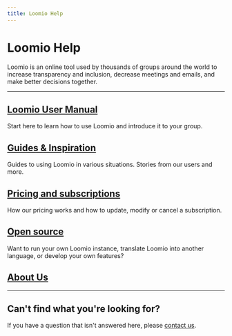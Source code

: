 ```yaml
---
title: Loomio Help
---
```

# Loomio Help

<div class="subtitle">Loomio is an online tool used by thousands of groups around the world to increase transparency and inclusion, decrease meetings and emails, and make better decisions together.</div>

***

## [Loomio User Manual](user_manual)
Start here to learn how to use Loomio and introduce it to your group.

## [Guides & Inspiration](guides)
Guides to using Loomio in various situations. Stories from our users and more.

## [Pricing and subscriptions](subscriptions)
How our pricing works and how to update, modify or cancel a subscription.

## [Open source](dev_manual)
Want to run your own Loomio instance, translate Loomio into another language, or develop your own features?

## [About Us](about)

***

## Can't find what you're looking for?

If you have a question that isn't answered here, please [contact us](https://www.loomio.org/contact).
